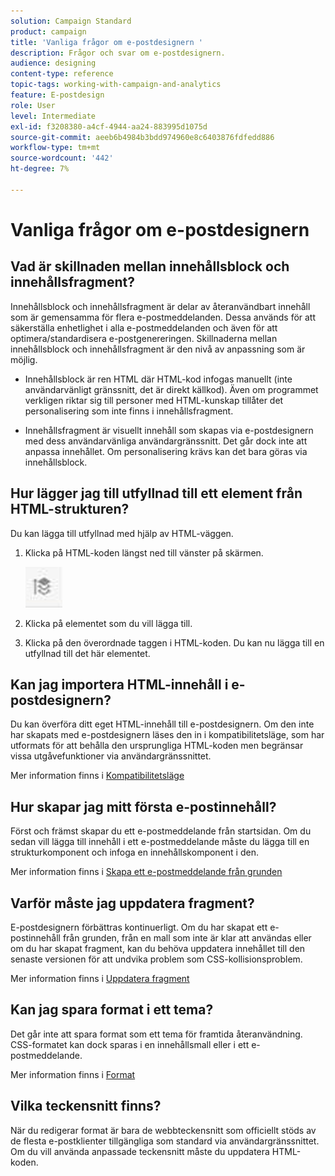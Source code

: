 ```yaml
---
solution: Campaign Standard
product: campaign
title: 'Vanliga frågor om e-postdesignern '
description: Frågor och svar om e-postdesignern.
audience: designing
content-type: reference
topic-tags: working-with-campaign-and-analytics
feature: E-postdesign
role: User
level: Intermediate
exl-id: f3208380-a4cf-4944-aa24-883995d1075d
source-git-commit: aeeb6b4984b3bdd974960e8c6403876fdfedd886
workflow-type: tm+mt
source-wordcount: '442'
ht-degree: 7%

---
```


# Vanliga frågor om e-postdesignern

## Vad är skillnaden mellan innehållsblock och innehållsfragment?

Innehållsblock och innehållsfragment är delar av återanvändbart innehåll som är gemensamma för flera e-postmeddelanden. Dessa används för att säkerställa enhetlighet i alla e-postmeddelanden och även för att optimera/standardisera e-postgenereringen. Skillnaderna mellan innehållsblock och innehållsfragment är den nivå av anpassning som är möjlig.

* Innehållsblock är ren HTML där HTML-kod infogas manuellt (inte användarvänligt gränssnitt, det är direkt källkod). Även om programmet verkligen riktar sig till personer med HTML-kunskap tillåter det personalisering som inte finns i innehållsfragment.

* Innehållsfragment är visuellt innehåll som skapas via e-postdesignern med dess användarvänliga användargränssnitt. Det går dock inte att anpassa innehållet. Om personalisering krävs kan det bara göras via innehållsblock.

## Hur lägger jag till utfyllnad till ett element från HTML-strukturen?

Du kan lägga till utfyllnad med hjälp av HTML-väggen.

1. Klicka på HTML-koden längst ned till vänster på skärmen.

   ![](assets/do-not-localize/breadcrumb.png)

1. Klicka på elementet som du vill lägga till.
1. Klicka på den överordnade taggen i HTML-koden.
Du kan nu lägga till en utfyllnad till det här elementet.

## Kan jag importera HTML-innehåll i e-postdesignern?

Du kan överföra ditt eget HTML-innehåll till e-postdesignern. Om den inte har skapats med e-postdesignern läses den in i kompatibilitetsläge, som har utformats för att behålla den ursprungliga HTML-koden men begränsar vissa utgåvefunktioner via användargränssnittet.

Mer information finns i [Kompatibilitetsläge](../../designing/using/using-existing-content.md#compatibility-mode)

## Hur skapar jag mitt första e-postinnehåll?

Först och främst skapar du ett e-postmeddelande från startsidan.
Om du sedan vill lägga till innehåll i ett e-postmeddelande måste du lägga till en strukturkomponent och infoga en innehållskomponent i den.

Mer information finns i [Skapa ett e-postmeddelande från grunden](../../designing/using/quick-start.md#from-scratch-email)

## Varför måste jag uppdatera fragment?

E-postdesignern förbättras kontinuerligt. Om du har skapat ett e-postinnehåll från grunden, från en mall som inte är klar att användas eller om du har skapat fragment, kan du behöva uppdatera innehållet till den senaste versionen för att undvika problem som CSS-kollisionsproblem.

Mer information finns i [Uppdatera fragment](../../designing/using/designing-content-in-adobe-campaign.md#email-designer-updates)

## Kan jag spara format i ett tema?

Det går inte att spara format som ett tema för framtida återanvändning. CSS-formatet kan dock sparas i en innehållsmall eller i ett e-postmeddelande.

Mer information finns i [Format](../../designing/using/styles.md)

## Vilka teckensnitt finns?

När du redigerar format är bara de webbteckensnitt som officiellt stöds av de flesta e-postklienter tillgängliga som standard via användargränssnittet. Om du vill använda anpassade teckensnitt måste du uppdatera HTML-koden.
